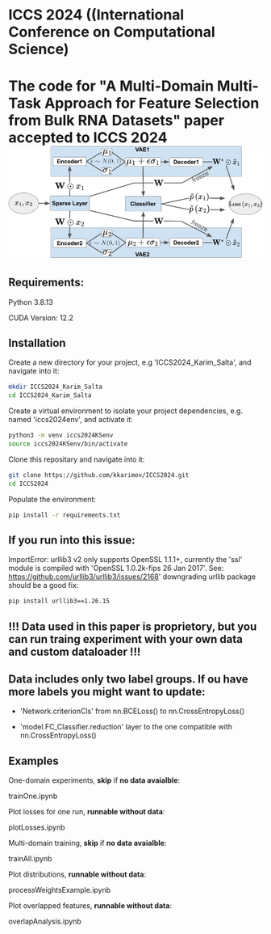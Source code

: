# ICCS 2024 ((International Conference on Computational Science)
The code for "A Multi-Domain Multi-Task Approach for Feature Selection from Bulk RNA Datasets" paper accepted to  ICCS 2024 
![Logo](https://github.com/kkarimov/ICCS2024/blob/main/diagram.png)
=======

## Requirements:
Python 3.8.13

CUDA Version: 12.2

## Installation

Create a new directory for your project, e.g 'ICCS2024_Karim_Salta', and navigate into it:
```bash
mkdir ICCS2024_Karim_Salta
cd ICCS2024_Karim_Salta
```
Create a virtual environment to isolate your project dependencies, e.g. named 'iccs2024env', and activate it:
```bash
python3 -m venv iccs2024KSenv
source iccs2024KSenv/bin/activate
```
Clone this repositary and navigate into it:
```bash
git clone https://github.com/kkarimov/ICCS2024.git
cd ICCS2024
```
Populate the environment:
```bash
pip install -r requirements.txt
```
## If you run into this issue:
ImportError: urllib3 v2 only supports OpenSSL 1.1.1+, currently the 'ssl' module is compiled with 'OpenSSL 1.0.2k-fips  26 Jan 2017'. See: https://github.com/urllib3/urllib3/issues/2168' downgrading urllib package should be a good fix:
```bash
pip install urllib3==1.26.15
```

## !!! Data used in this paper is proprietory, but you can run traing experiment with your own data and custom dataloader !!!


## Data includes only two label groups. If ou have more labels you might want to update:

 - 'Network.criterionCls' from nn.BCELoss() to nn.CrossEntropyLoss()

 - 'model.FC_Classifier.reduction' layer to the one compatible with nn.CrossEntropyLoss()


## Examples

One-domain experiments, __skip__ if __no data avaialble__:

trainOne.ipynb

Plot losses for one run, __runnable without data__:

plotLosses.ipynb

Multi-domain training, __skip__ if __no data avaialble__:

trainAll.ipynb

Plot distributions, __runnable without data__:

processWeightsExample.ipynb

Plot overlapped features, __runnable without data__:

overlapAnalysis.ipynb
